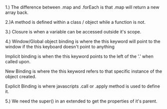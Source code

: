 
1.) The difference between .map and .forEach is that .map will return a new array back.

2.)A method is defined within a class / object while a function is not.

3.) Closure is when a variable can be accessed outside it's scope.

4.) 
Window/Global object binding is where the this keyword will point to the window if the this keyboard doesn't point to anything

Implicit binding is when the this keyword points to the left of the '.' when called upon.

New Binding is where the this keyword refers to that specific instance of the object created.

Explicit Binding is where javascripts .call or .apply method is used to define it.

5.) We need the super() in an extended to get the properties of it's parent.